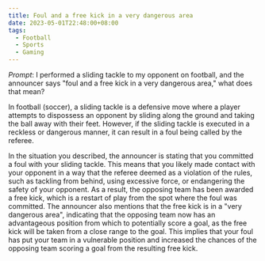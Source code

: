 ```yaml
---
title: Foul and a free kick in a very dangerous area
date: 2023-05-01T22:48:00+08:00
tags:
  - Football
  - Sports
  - Gaming
---
```

_Prompt_: 
I performed a sliding tackle to my opponent on football, and the announcer says "foul and a free kick in a very dangerous area," what does that mean?

In football (soccer), a sliding tackle is a defensive move where a player attempts to dispossess an opponent by sliding along the ground and taking the ball away with their feet. However, if the sliding tackle is executed in a reckless or dangerous manner, it can result in a foul being called by the referee.

In the situation you described, the announcer is stating that you committed a foul with your sliding tackle. This means that you likely made contact with your opponent in a way that the referee deemed as a violation of the rules, such as tackling from behind, using excessive force, or endangering the safety of your opponent. As a result, the opposing team has been awarded a free kick, which is a restart of play from the spot where the foul was committed. The announcer also mentions that the free kick is in a "very dangerous area", indicating that the opposing team now has an advantageous position from which to potentially score a goal, as the free kick will be taken from a close range to the goal. This implies that your foul has put your team in a vulnerable position and increased the chances of the opposing team scoring a goal from the resulting free kick.